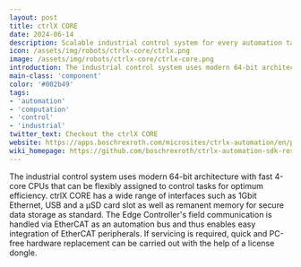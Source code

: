 ```yaml
---
layout: post
title: ctrlX CORE
date: 2024-06-14
description: Scalable industrial control system for every automation task
icon: /assets/img/robots/ctrlx-core/ctrlx.png
image: /assets/img/robots/ctrlx-core/ctrlx-core.png
introduction: The industrial control system uses modern 64-bit architecture with fast 4-core CPUs that can be flexibly assigned to control tasks for optimum efficiency. ctrlX CORE has a wide range of interfaces such as 1Gbit Ethernet, USB and a µSD card slot as well as remanent memory for secure data storage as standard. The Edge Controller's field communication is handled via EtherCAT as an automation bus and thus enables easy integration of EtherCAT peripherals. If servicing is required, quick and PC-free hardware replacement can be carried out with the help of a license dongle.
main-class: 'component'
color: '#002b49'
tags:
- 'automation'
- 'computation'
- 'control'
- 'industrial'
twitter_text: Checkout the ctrlX CORE
website: https://apps.boschrexroth.com/microsites/ctrlx-automation/en/portfolio/ctrlx-core/
wiki_homepage: https://github.com/boschrexroth/ctrlx-automation-sdk-ros2
---
```


The industrial control system uses modern 64-bit architecture with fast 4-core CPUs that can be flexibly assigned to control tasks for optimum efficiency. ctrlX CORE has a wide range of interfaces such as 1Gbit Ethernet, USB and a µSD card slot as well as remanent memory for secure data storage as standard. The Edge Controller's field communication is handled via EtherCAT as an automation bus and thus enables easy integration of EtherCAT peripherals. If servicing is required, quick and PC-free hardware replacement can be carried out with the help of a license dongle.

